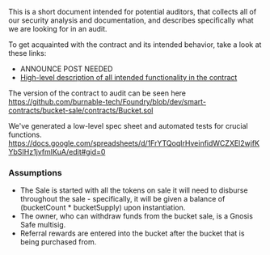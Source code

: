 This is a short document intended for potential auditors, that collects all of our security analysis and documentation, and describes specifically what we are looking for in an audit.

To get acquainted with the contract and its intended behavior, take a look at these links:
- ANNOUNCE POST NEEDED
- [High-level description of all intended functionality in the contract](high-level-feature-spec.md)

The version of the contract to audit can be seen here https://github.com/burnable-tech/Foundry/blob/dev/smart-contracts/bucket-sale/contracts/Bucket.sol

We've generated a low-level spec sheet and automated tests for crucial functions. 
https://docs.google.com/spreadsheets/d/1FrYTQoqIrHveinfidWCZXEl2wjfKYbSIHz1jvfmIKuA/edit#gid=0

### Assumptions

- The Sale is started with all the tokens on sale it will need to disburse throughout the sale - specifically, it will be given a balance of (bucketCount * bucketSupply) upon instantiation.
- The owner, who can withdraw funds from the bucket sale, is a Gnosis Safe multisig.
- Referral rewards are entered into the bucket after the bucket that is being purchased from.

